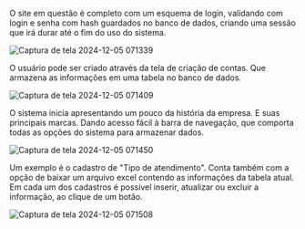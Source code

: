 O site em questão é completo com um esquema de login, validando com login e senha com hash guardados no banco de dados, criando uma sessão que irá durar até o fim do uso do sistema. 

![Captura de tela 2024-12-05 071339](https://github.com/user-attachments/assets/7138f204-2a6d-4415-866e-04698d77acc1)

O usuário pode ser criado através da tela de criação de contas. Que armazena as informações em uma tabela no banco de dados.

![Captura de tela 2024-12-05 071409](https://github.com/user-attachments/assets/186f2e2e-87e2-4448-a1d9-b65fb1cc834a)

O sistema inicia apresentando um pouco da história da empresa. E suas principais marcas. Dando acesso fácil à barra de navegação, que comporta todas as opções do sistema para armazenar dados.

![Captura de tela 2024-12-05 071450](https://github.com/user-attachments/assets/e5fcb31f-bb8c-46bb-85fb-da403c7ae5e7)

Um exemplo é o cadastro de "Tipo de atendimento". Conta também com a opção de baixar um arquivo excel contendo as informações da tabela atual. 
Em cada um dos cadastros é possível inserir, atualizar ou excluir a informação, ao clique de um botão.  

![Captura de tela 2024-12-05 071508](https://github.com/user-attachments/assets/2d0530d2-95de-43ca-8054-11fa42efa2de)

